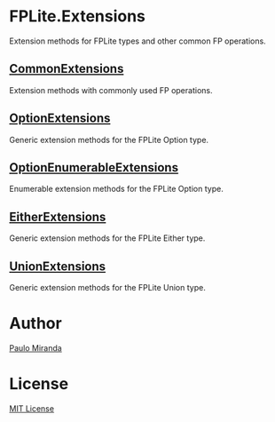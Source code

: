 ﻿# FPLite.Extensions
Extension methods for FPLite types and other common FP operations.

## [CommonExtensions](CommonExtensions.cs)
Extension methods with commonly used FP operations.

## [OptionExtensions](OptionExtensions.cs)
Generic extension methods for the FPLite Option type.

## [OptionEnumerableExtensions](OptionEnumerableExtensions.cs)
Enumerable extension methods for the FPLite Option type.

## [EitherExtensions](EitherExtensions.cs)
Generic extension methods for the FPLite Either type.

## [UnionExtensions](UnionExtensions.cs)
Generic extension methods for the FPLite Union type.

# Author
[Paulo Miranda](https://github.com/PauloJDCM)

# License
[MIT License](LICENSE.txt)